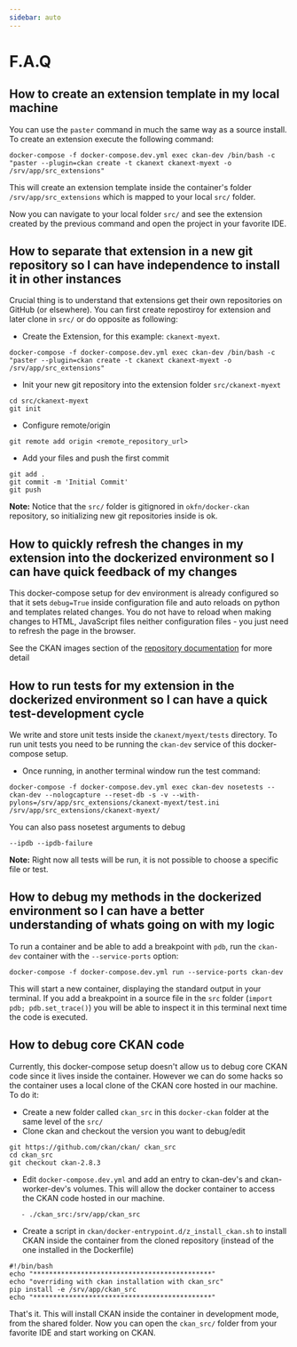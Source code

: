 ```yaml
---
sidebar: auto
---
```


# F.A.Q

## How to create an extension template in my local machine

You can use the `paster` command in much the same way as a source install. To create an extension execute the following command:

```
docker-compose -f docker-compose.dev.yml exec ckan-dev /bin/bash -c "paster --plugin=ckan create -t ckanext ckanext-myext -o /srv/app/src_extensions"
```

This will create an extension template inside the container's folder `/srv/app/src_extensions` which is mapped to your local `src/` folder.

Now you can navigate to your local folder `src/` and see the extension created by the previous command and open the project in your favorite IDE.


## How to separate that extension in a new git repository so I can have independence to install it in other instances

Crucial thing is to understand that extensions get their own repositories on GitHub (or elsewhere). You can first create repostiroy for extension and later clone in `src/` or do opposite as following:

* Create the Extension, for this example: `ckanext-myext`.
```
docker-compose -f docker-compose.dev.yml exec ckan-dev /bin/bash -c "paster --plugin=ckan create -t ckanext ckanext-myext -o /srv/app/src_extensions"
```

* Init your new git repository into the extension folder `src/ckanext-myext`
```
cd src/ckanext-myext
git init
```
* Configure remote/origin
```
git remote add origin <remote_repository_url>
```
* Add your files and push the first commit
```
git add .
git commit -m 'Initial Commit'
git push
```

**Note:** Notice that the `src/` folder is gitignored in `okfn/docker-ckan` repository, so initializing new git repositories inside is ok.

## How to quickly refresh the changes in my extension into the dockerized environment so I can have quick feedback of my changes

This docker-compose setup for dev environment is already configured so that it sets `debug=True` inside configuration file and auto reloads on python and templates related changes. You do not have to reload when making changes to HTML, JavaScript files neither configuration files - you just need to refresh the page in the browser.

See the CKAN images section of the [repository documentation](https://github.com/okfn/docker-ckan#ckan-images) for more detail

## How to run tests for my extension in the dockerized environment so I can have a quick test-development cycle

We write and store unit tests inside the `ckanext/myext/tests` directory. To run unit tests you need to be running the `ckan-dev` service of this docker-compose setup.

* Once running, in another terminal window run the test command:
```
docker-compose -f docker-compose.dev.yml exec ckan-dev nosetests --ckan-dev --nologcapture --reset-db -s -v --with-pylons=/srv/app/src_extensions/ckanext-myext/test.ini /srv/app/src_extensions/ckanext-myext/
```

You can also pass nosetest arguments to debug
```
--ipdb --ipdb-failure
```

**Note:** Right now all tests will be run, it is not possible to choose a specific file or test.

## How to debug my methods in the dockerized environment so I can have a better understanding of whats going on with my logic

To run a container and be able to add a breakpoint with `pdb`, run the `ckan-dev` container with the `--service-ports` option:

```
docker-compose -f docker-compose.dev.yml run --service-ports ckan-dev
```

This will start a new container, displaying the standard output in your terminal. If you add a breakpoint in a source file in the `src` folder (`import pdb; pdb.set_trace()`) you will be able to inspect it in this terminal next time the code is executed.

## How to debug core CKAN code

Currently, this docker-compose setup doesn't allow us to debug core CKAN code since it lives inside the container. However we can do some hacks so the container uses a local clone of the CKAN core hosted in our machine. To do it:

- Create a new folder called `ckan_src` in this `docker-ckan` folder at the same level of the `src/`
- Clone ckan and checkout the version you want to debug/edit

```
git https://github.com/ckan/ckan/ ckan_src
cd ckan_src
git checkout ckan-2.8.3
```

- Edit `docker-compose.dev.yml` and add an entry to ckan-dev's and ckan-worker-dev's volumes. This will allow the docker container to access the CKAN code hosted in our machine.

```
   - ./ckan_src:/srv/app/ckan_src
```

- Create a script in `ckan/docker-entrypoint.d/z_install_ckan.sh` to install CKAN inside the container from the cloned repository (instead of the one installed in the Dockerfile)

```
#!/bin/bash
echo "*********************************************"
echo "overriding with ckan installation with ckan_src"
pip install -e /srv/app/ckan_src
echo "*********************************************"
```

That's it. This will install CKAN inside the container in development mode, from the shared folder. Now you can open the `ckan_src/` folder from your favorite IDE and start working on CKAN.
